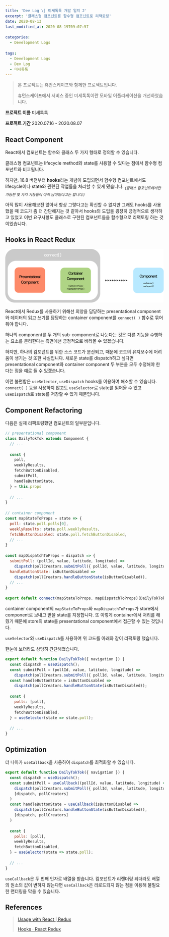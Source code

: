 ```yaml
---
title: 'Dev Log \| 미세톡톡 개발 일지 2'
excerpt: '클래스형 컴포넌트를 함수형 컴포넌트로 리팩토링'
date: 2020-08-13
last_modified_at: 2020-08-19T09:07:57

categories:
  - Development Logs

tags:
  - Development Logs
  - Dev Log
  - 미세톡톡
---
```


> 본 프로젝트는 휴먼스케이프와 함께한 프로젝트입니다.
>
> 휴먼스케이프에서 서비스 중인 미세톡톡이란 모바일 어플리케이션을 개선하였습니다.

**프로젝트 이름** 미세톡톡

**프로젝트 기간** 2020.07.16 - 2020.08.07

## React Component
React에서 컴포넌트는 함수와 클래스 두 가지 형태로 정의할 수 있습니다.

클래스형 컴포넌트는 lifecycle method와 state를 사용할 수 있다는 점에서 함수형 컴포넌트와 비교됩니다.

하지만, 16.8 버전부터 **hooks**라는 개념이 도입되면서 함수형 컴포넌트에서도 lifecycle이나 state와 관련된 작업들을 처리할 수 있게 됐습니다.
<sub>*(클래스 컴포넌트에서만 가능한 몇 가지 기능들이 아직 남아있다고는 합니다.)*</sub>

아직 많이 사용해보진 않아서 항상 그렇다고는 확신할 수 없지만 그래도 hooks를 사용했을 때 코드가 좀 더 간단해지는 것 같아서 hooks의 도입을 굉장히 긍정적으로 생각하고 있었고 이번 요구사항도 클래스로 구현된 컴포넌트들을 함수형으로 리팩토링 하는 것이었습니다.



## Hooks in React Redux
![react-redux](/assets/images/devlog-miseTokTok/react-redux.png)

React에서 Redux를 사용하기 위해선 외양을 담당하는 presentational component와 데이터의 읽고 쓰기를 담당하는 container component를 `connect( )` 함수로 묶어줘야 합니다.

하나의 component를 두 개의 sub-component로 나눈다는 것은 다른 기능을 수행하는 요소를 분리한다는 측면에선 긍정적으로 바라볼 수 있겠습니다.

하지만, 하나의 컴포넌트를 위한 소스 코드가 분산되고, 때문에 코드의 유지보수에 어려움이 생기는 것 또한 사실입니다.
새로운 state를 dispatch하고 싶다면 presentational component와 container component 두 부분을 모두 수정해야 한다는 점을 예로 들 수 있겠습니다.

이런 불편함은 `useSelector`, `useDispatch` hooks를 이용하여 해소할 수 있습니다.
`connect( )` 등을 사용하지 않고도 `useSelector`로 state를 읽어올 수 있고 `useDispatch`로 state를 저장할 수 있기 때문입니다.



## Component Refactoring
다음은 실제 리팩토링했던 컴포넌트의 일부분입니다.

```js
// presentational component
class DailyTokTok extends Component {
  // ...
  
  const {
    poll,
    weeklyResults,
    fetchButtonDisabled,
    submitPoll,
    handleButtonState,
  } = this.props
  
  // ...
}

// container component
const mapStateToProps = state => {
  poll: state.poll.polls[0],
  weeklyResults: state.poll.weeklyResults,
  fetchButtonDisabled: state.poll.fetchButtonDisabled,
  // ...
}

const mapDispatchToProps = dispatch => {
  submitPoll: (pollId, value, latitude, longitude) =>	
    dispatch(pollCreators.submitPoll({ pollId, value, latitude, longitude })),
  handleButtonState: isButtonDisabled =>	
    dispatch(pollCreators.handleButtonState(isButtonDisabled)),
  // ...
}

export default connect(mapStateToProps, mapDispatchToProps)(DailyTokTok);
```

container component의 `mapStateToProps`와 `mapDispatchToProps`가 store에서 component로 보내고 받을 state를 지정합니다.
또 이렇게 container에서 처리를 해줬기 때문에 store의 state를 presentational component에서 접근할 수 있는 것입니다.

`useSelector`와 `useDispatch`를 사용하여 위 코드를 아래와 같이 리팩토링 했습니다.

한눈에 보더라도 상당히 간단해졌습니다.

```js
export default function DailyTokTok({ navigation }) {
  const dispatch = useDispatch();
  const submitPoll = (pollId, value, latitude, longitude) =>
    dispatch(pollCreators.submitPoll({ pollId, value, latitude, longitude }));
  const handleButtonState = isButtonDisabled =>
    dispatch(pollCreators.handleButtonState(isButtonDisabled));

  const {
    polls: [poll],
    weeklyResults,
    fetchButtonDisabled,
  } = useSelector(state => state.poll);

  // ...
}
```



## Optimization
더 나아가 `useCallback`을 사용하여 `dispatch`를 최적화할 수 있습니다.

```js
export default function DailyTokTok({ navigation }) {
  const dispatch = useDispatch();
  const submitPoll = useCallback((pollId, value, latitude, longitude) =>
    dispatch(pollCreators.submitPoll({ pollId, value, latitude, longitude })),
    [dispatch, pollCreators]
  )
  const handleButtonState = useCallback(isButtonDisabled => 
    dispatch(pollCreators.handleButtonState(isButtonDisabled)),
    [dispatch, pollCreators]
  ) 

  const {
    polls: [poll],
    weeklyResults,
    fetchButtonDisabled,
  } = useSelector(state => state.poll);

  // ...
}
```

`useCallback`은 두 번째 인자로 배열을 받습니다.
컴포넌트가 리랜더링 되더라도 배열의 원소의 값이 변하지 않는다면 `useCallback`은 리로드되지 않는 점을 이용해 불필요한 랜더링을 막을 수 있습니다.



## References
> [Usage with React \| Redux](https://redux.js.org/basics/usage-with-react#presentational-and-container-components)
>
> [Hooks · React Redux](https://react-redux.js.org/api/hooks)